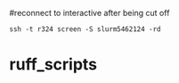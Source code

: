 
#reconnect to interactive after being cut off
```
ssh -t r324 screen -S slurm5462124 -rd
```
# ruff_scripts
